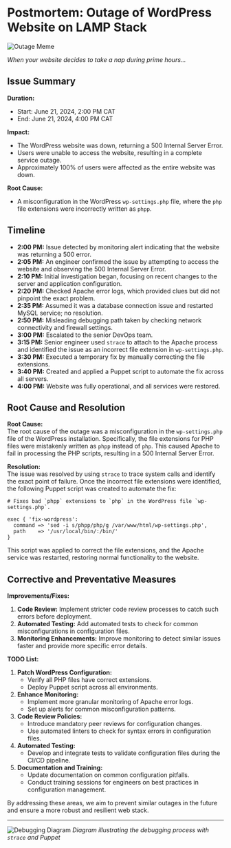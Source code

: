 # Postmortem: Outage of WordPress Website on LAMP Stack

![Outage Meme](https://i.imgflip.com/5sftje.jpg)



*When your website decides to take a nap during prime hours...*


## Issue Summary

**Duration:**  
- Start: June 21, 2024, 2:00 PM CAT
- End: June 21, 2024, 4:00 PM CAT

**Impact:**  
- The WordPress website was down, returning a 500 Internal Server Error.
- Users were unable to access the website, resulting in a complete service outage.
- Approximately 100% of users were affected as the entire website was down.

**Root Cause:**  
- A misconfiguration in the WordPress `wp-settings.php` file, where the `php` file extensions were incorrectly written as `phpp`.

## Timeline

- **2:00 PM:** Issue detected by monitoring alert indicating that the website was returning a 500 error.
- **2:05 PM:** An engineer confirmed the issue by attempting to access the website and observing the 500 Internal Server Error.
- **2:10 PM:** Initial investigation began, focusing on recent changes to the server and application configuration.
- **2:20 PM:** Checked Apache error logs, which provided clues but did not pinpoint the exact problem.
- **2:35 PM:** Assumed it was a database connection issue and restarted MySQL service; no resolution.
- **2:50 PM:** Misleading debugging path taken by checking network connectivity and firewall settings.
- **3:00 PM:** Escalated to the senior DevOps team.
- **3:15 PM:** Senior engineer used `strace` to attach to the Apache process and identified the issue as an incorrect file extension in `wp-settings.php`.
- **3:30 PM:** Executed a temporary fix by manually correcting the file extensions.
- **3:40 PM:** Created and applied a Puppet script to automate the fix across all servers.
- **4:00 PM:** Website was fully operational, and all services were restored.

## Root Cause and Resolution

**Root Cause:**  
The root cause of the outage was a misconfiguration in the `wp-settings.php` file of the WordPress installation. Specifically, the file extensions for PHP files were mistakenly written as `phpp` instead of `php`. This caused Apache to fail in processing the PHP scripts, resulting in a 500 Internal Server Error.

**Resolution:**  
The issue was resolved by using `strace` to trace system calls and identify the exact point of failure. Once the incorrect file extensions were identified, the following Puppet script was created to automate the fix:
```puppet
# Fixes bad `phpp` extensions to `php` in the WordPress file `wp-settings.php`.

exec { 'fix-wordpress':
  command => 'sed -i s/phpp/php/g /var/www/html/wp-settings.php',
  path    => '/usr/local/bin/:/bin/'
}
```
This script was applied to correct the file extensions, and the Apache service was restarted, restoring normal functionality to the website.

## Corrective and Preventative Measures

**Improvements/Fixes:**
1. **Code Review:** Implement stricter code review processes to catch such errors before deployment.
2. **Automated Testing:** Add automated tests to check for common misconfigurations in configuration files.
3. **Monitoring Enhancements:** Improve monitoring to detect similar issues faster and provide more specific error details.

**TODO List:**
1. **Patch WordPress Configuration:**
   - Verify all PHP files have correct extensions.
   - Deploy Puppet script across all environments.
2. **Enhance Monitoring:**
   - Implement more granular monitoring of Apache error logs.
   - Set up alerts for common misconfiguration patterns.
3. **Code Review Policies:**
   - Introduce mandatory peer reviews for configuration changes.
   - Use automated linters to check for syntax errors in configuration files.
4. **Automated Testing:**
   - Develop and integrate tests to validate configuration files during the CI/CD pipeline.
5. **Documentation and Training:**
   - Update documentation on common configuration pitfalls.
   - Conduct training sessions for engineers on best practices in configuration management.

By addressing these areas, we aim to prevent similar outages in the future and ensure a more robust and resilient web stack.


---

![Debugging Diagram](https://access.redhat.com/webassets/avalon/d/Red_Hat_Enterprise_Linux-8-Configuring_and_managing_high_availability_clusters-en-US/images/1329e69b8957bc6e39af37981d99dbb3/291627-haserver_cluster4.png?extIdCarryOver=true&sc_cid=701f2000001Css5AAC)
*Diagram illustrating the debugging process with `strace` and Puppet*

